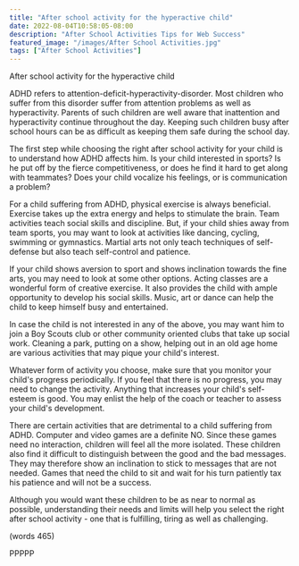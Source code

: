 ```yaml
---
title: "After school activity for the hyperactive child"
date: 2022-08-04T10:58:05-08:00
description: "After School Activities Tips for Web Success"
featured_image: "/images/After School Activities.jpg"
tags: ["After School Activities"]
---
```


After school activity for the hyperactive child

ADHD refers to attention-deficit-hyperactivity-disorder. Most children who
suffer from this disorder suffer from attention problems as well as hyperactivity. Parents of such children are well aware that inattention and hyperactivity continue throughout the day. Keeping such children busy after school hours can be as difficult as keeping them safe during the school day.

The first step while choosing the right after school activity for your child is to understand how ADHD affects him. Is your child interested in sports? Is he put off by the fierce competitiveness, or does he find it hard to get along with teammates? Does your child vocalize his feelings, or is communication a problem? 

For a child suffering from ADHD, physical exercise is always beneficial. Exercise takes up the extra energy and helps to stimulate the brain. Team activities teach social skills and discipline. But, if your child shies away from team sports, you may want to look at activities like dancing, cycling, swimming or gymnastics. Martial arts not only teach techniques of self-defense but also teach self-control and patience. 

If your child shows aversion to sport and shows inclination towards the fine arts, you may need to look at some other options. Acting classes are a wonderful form of creative exercise. It also provides the child with ample opportunity to develop his social skills. Music, art or dance can  help the child to keep himself busy and entertained. 

In case the child is not interested in any of the above, you may want him to join a Boy Scouts club or other community oriented clubs that take up social work. Cleaning a park, putting on a show, helping out in an old age home are various activities that may pique your child's interest.

Whatever form of activity you choose, make sure that you monitor your child's progress periodically. If you feel that there is no progress, you may need to change the activity. Anything that increases your child's self-esteem is good. You may enlist the help of the coach or teacher to assess your child's development.

There are certain activities that are detrimental to a child suffering from ADHD. Computer and video games are a definite NO. Since these games need no interaction, children will feel all the more isolated. These children also find it difficult to distinguish between the good and the bad messages. They may therefore show an inclination to stick to messages that are not needed. Games that need the child to sit and wait for his turn patiently tax his patience and will not be a success. 

Although you would want these children to be as near to normal as possible, understanding their needs and limits will help you select the right after school activity - one that is fulfilling, tiring as well as challenging. 

(words 465)

PPPPP

